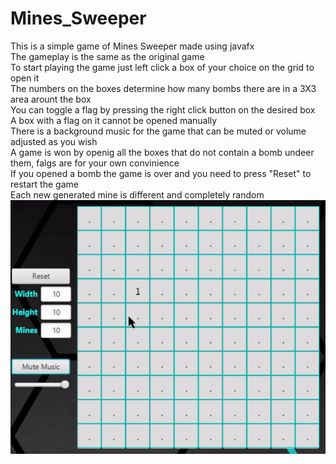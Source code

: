 # Mines_Sweeper
This is a simple game of Mines Sweeper made using javafx
<br />The gameplay is the same as the original game
<br />To start playing the game just left click a box of your choice on the grid to open it
<br />The numbers on the boxes determine how many bombs there are in a 3X3 area arount the box
<br />You can toggle a flag by pressing the right click button on the desired box
<br />A box with a flag on it cannot be opened manually
<br />There is a background music for the game that can be muted or volume adjusted as you wish
<br />A game is won by openig all the boxes that do not contain a bomb undeer them, falgs are for your own convinience
<br />If you opened a bomb the game is over and you need to press "Reset" to restart the game
<br />Each new generated mine is different and completely random
<br />![image](https://github.com/EitanGerman/Mines_Sweeper/blob/master/Mines%20Sweeper/src/demo/MinesSweeper.gif?raw=true)

